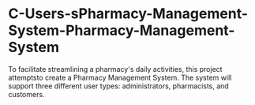 # C-Users-sPharmacy-Management-System-Pharmacy-Management-System
To facilitate streamlining a pharmacy's daily activities, this project attemptsto create a Pharmacy Management System. The system will support three different user types: administrators, pharmacists, and customers.
